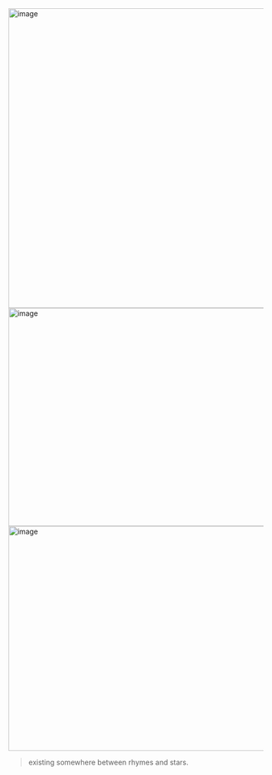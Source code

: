 <img width="1256" height="592" alt="image" src="https://github.com/user-attachments/assets/a49202f0-1483-4706-b298-4a61b9c8d367" />
<img width="1256" height="431" alt="image" src="https://github.com/user-attachments/assets/25828048-7974-4aad-bf16-3bb05d1a0497" />
<img width="1256" height="444" alt="image" src="https://github.com/user-attachments/assets/ba2c3ab1-6949-4a73-800f-379e43953edc" />

>existing somewhere between rhymes and stars. 

